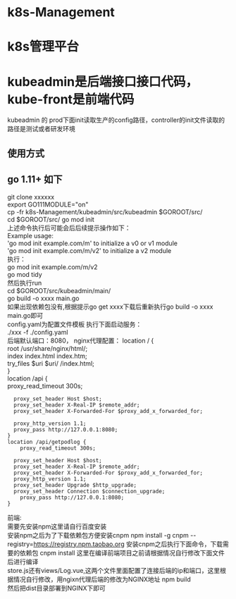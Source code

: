 # k8s-Management
# k8s管理平台
# kubeadmin是后端接口接口代码，kube-front是前端代码  
kubeadmin 的 prod下面init读取生产的config路径，controller的init文件读取的路径是测试或者研发环境  

## 使用方式  
## go 1.11+ 如下
git clone xxxxxx  
export GO111MODULE="on"  
cp -fr  k8s-Management/kubeadmin/src/kubeadmin $GOROOT/src/  
cd $GOROOT/src/
go mod init  
上述命令执行后可能会后后续提示操作如下：  
Example usage:  
	'go mod init example.com/m' to initialize a v0 or v1 module  
	'go mod init example.com/m/v2' to initialize a v2 module  
执行：  
go mod init example.com/m/v2  
go mod tidy  
然后执行run  
cd $GOROOT/src/kubeadmin/main/  
go build -o xxxx main.go  
如果出现依赖包没有,根据提示go get xxxx下载后重新执行go build -o xxxx main.go即可  
config.yaml为配置文件模板
执行下面启动服务：  
./xxx -f ./config.yaml    
后端默认端口：8080，
nginx代理配置：
location / {  
        root   /usr/share/nginx/html/;  
        index  index.html index.htm;  
        try_files $uri $uri/ /index.html;  
    }  
    location /api {  
        proxy_read_timeout 300s;  
                                     
      proxy_set_header Host $host;  
      proxy_set_header X-Real-IP $remote_addr;  
      proxy_set_header X-Forwarded-For $proxy_add_x_forwarded_for;  
                                       
      proxy_http_version 1.1;  
      proxy_pass http://127.0.0.1:8080;  
    }  
    location /api/getpodlog {  
        proxy_read_timeout 300s;  
                                      
      proxy_set_header Host $host;  
      proxy_set_header X-Real-IP $remote_addr;  
      proxy_set_header X-Forwarded-For $proxy_add_x_forwarded_for;  
      proxy_http_version 1.1;  
      proxy_set_header Upgrade $http_upgrade;  
      proxy_set_header Connection $connection_upgrade;  
        proxy_pass http://127.0.0.1:8080;  
    }  
前端:  
需要先安装npm这里请自行百度安装  
安装npm之后为了下载依赖包方便安装cnpm
npm install -g cnpm --registry=https://registry.npm.taobao.org
安装cnpm之后执行下面命令，下载需要的依赖包
cnpm install
这里在编译前端项目之前请根据情况自行修改下面文件后进行编译  
store.js还有views/Log.vue,这两个文件里面配置了连接后端的ip和端口，这里根据情况自行修改，用ngixn代理后端的修改为NGINX地址
npm build   
然后把dist目录部署到NGINX下即可  
